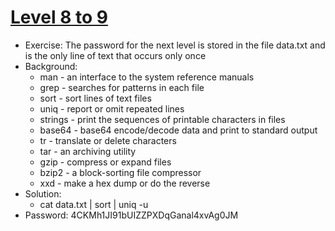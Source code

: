 # [Level 8 to 9](https://overthewire.org/wargames/bandit/bandit9.html)

- Exercise: The password for the next level is stored in the file data.txt and is the only line of text that occurs only once
- Background:
  - man - an interface to the system reference manuals
  - grep - searches for patterns in each file
  - sort - sort lines of text files
  - uniq - report or omit repeated lines
  - strings - print the sequences of printable characters in files
  - base64 - base64 encode/decode data and print to standard output
  - tr - translate or delete characters
  - tar - an archiving utility
  - gzip - compress or expand files
  - bzip2 - a block-sorting file compressor
  - xxd - make a hex dump or do the reverse
- Solution:
  - cat data.txt | sort | uniq -u
- Password: 4CKMh1JI91bUIZZPXDqGanal4xvAg0JM
